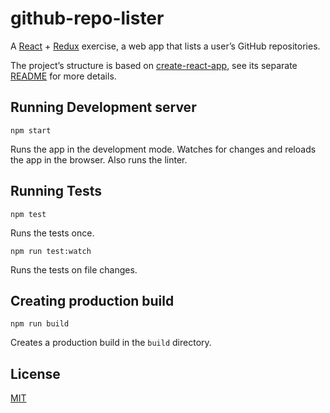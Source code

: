 # github-repo-lister

A [React](https://facebook.github.io/react/index.html) + [Redux](http://redux.js.org/)
exercise, a web app that lists a user’s GitHub repositories.

The project’s structure is based on
[create-react-app](https://github.com/facebookincubator/create-react-app), see
its separate [README](README-create-react-app.md) for more details.

## Running Development server

```
npm start
```

Runs the app in the development mode. Watches for changes and reloads the app in the browser. Also runs the linter.

## Running Tests

```
npm test
```

Runs the tests once.

```
npm run test:watch
```

Runs the tests on file changes.

## Creating production build

```
npm run build
```

Creates a production build in the `build` directory.

## License

[MIT](LICENSE)
